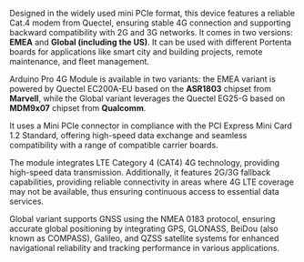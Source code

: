 <FeatureDescription>

 Designed in the widely used mini PCIe format, this device features a reliable Cat.4 modem from Quectel, ensuring stable 4G connection and supporting backward compatibility with 2G and 3G networks. It comes in two versions: **EMEA** and **Global (including the US)**. It can be used with different Portenta boards for applications like smart city and building projects, remote maintenance, and fleet management.
</FeatureDescription>


<FeatureList>

<Feature title="Marvell ASR1803 / Qualcomm MDM9x07" image="core">

  Arduino Pro 4G Module is available in two variants: the EMEA variant is powered by Quectel EC200A-EU based on the **ASR1803** chipset from **Marvell**, while the Global variant leverages the Quectel EG25-G based on **MDM9x07** chipset from **Qualcomm**.

</Feature>

<Feature title="Mini PCIe Interface" image="hw-pin">

  It uses a Mini PCIe connector in compliance with the PCI Express Mini Card 1.2 Standard, offering high-speed data exchange and seamless compatibility with a range of compatible carrier boards.

</Feature>

<Feature title="LTE Connectivity" image="cellular">

  The module integrates LTE Category 4 (CAT4) 4G technology, providing high-speed data transmission. Additionally, it features 2G/3G fallback capabilities, providing reliable connectivity in areas where 4G LTE coverage may not be available, thus ensuring continuous access to essential data services.

</Feature>

<Feature title="Global Navigation Satellite System (GNSS)" image="world-map">

  Global variant supports GNSS using the NMEA 0183 protocol, ensuring accurate global positioning by integrating GPS, GLONASS, BeiDou (also known as COMPASS), Galileo, and QZSS satellite systems for enhanced navigational reliability and tracking performance in various applications.

</Feature>

</FeatureList>


